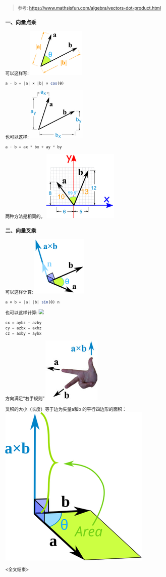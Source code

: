 > 参考: https://www.mathsisfun.com/algebra/vectors-dot-product.html

### 一、向量点乘

可以这样写:
<img src="01.gif">
```js
a · b = |a| × |b| × cos(θ)
```

也可以这样:
<img src="02.gif">
```js
a · b = ax * bx + ay * by
```

两种方法是相同的。
<img src="03.gif">




### 二、向量叉乘
可以这样计算:
<img src="05.gif">
```js
a × b = |a| |b| sin(θ) n
```

也可以这样计算:
<img src="06.8">

```js
cx = aybz − azby
cy = azbx − axbz
cz = axby − aybx
```

方向满足“右手规则”
<img src="07.jpg">

叉积的大小（长度）等于边为矢量a和b 的平行四边形的面积：
<img src="08.svg">

<全文结束>
